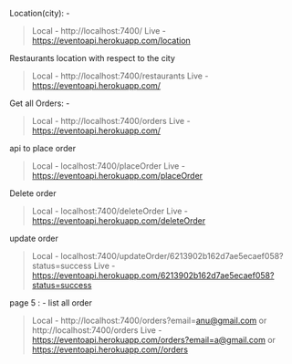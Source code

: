 Location(city): - 
> Local - http://localhost:7400/
> Live -  https://eventoapi.herokuapp.com/location

Restaurants location with respect to the city 
> Local - http://localhost:7400/restaurants
> Live - https://eventoapi.herokuapp.com/

Get all Orders: - 
> Local - http://localhost:7400/orders
> Live - https://eventoapi.herokuapp.com/

api to place order

> Local - localhost:7400/placeOrder 
> Live - https://eventoapi.herokuapp.com/placeOrder

Delete order

> Local - localhost:7400/deleteOrder 
> Live - https://eventoapi.herokuapp.com/deleteOrder

update order

> Local - localhost:7400/updateOrder/6213902b162d7ae5ecaef058?status=success 
> Live - https://eventoapi.herokuapp.com/6213902b162d7ae5ecaef058?status=success

page 5 : - list all order

> Local - http://localhost:7400/orders?email=anu@gmail.com or http://localhost:7400/orders 
> Live -  https://eventoapi.herokuapp.com/orders?email=a@gmail.com or https://eventoapi.herokuapp.com//orders
